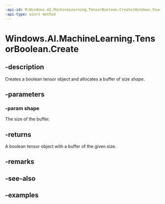 ```yaml
---
-api-id: M:Windows.AI.MachineLearning.TensorBoolean.Create(Windows.Foundation.Collections.IIterable{System.Int64})
-api-type: winrt method
---
```


<!-- Method syntax.
public TensorBoolean TensorBoolean.Create(IIterable<Int64> shape)
-->

# Windows.AI.MachineLearning.TensorBoolean.Create

## -description
Creates a boolean tensor object and allocates a buffer of size *shape*.

## -parameters
### -param shape
The size of the buffer.

## -returns
A boolean tensor object with a buffer of the given size.

## -remarks

## -see-also

## -examples
